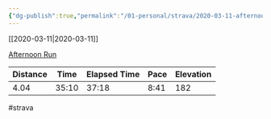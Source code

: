 ```yaml
---
{"dg-publish":true,"permalink":"/01-personal/strava/2020-03-11-afternoon-run/"}
---
```



[[2020-03-11\|2020-03-11]]

[Afternoon Run](https://www.strava.com/activities/3189505853)

| Distance | Time  | Elapsed Time | Pace | Elevation |
| -------- | ----- | ------------ | ---- | --------- |
| 4.04     | 35:10 | 37:18        | 8:41 | 182       |




#strava
